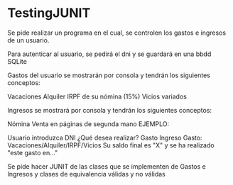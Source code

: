 # TestingJUNIT
Se pide realizar un programa en el cual, se controlen los gastos e ingresos de un usuario.



Para autenticar al usuario, se pedirá el dni y se guardará en una bbdd SQLite



Gastos del usuario se mostrarán por consola y tendrán los siguientes conceptos:

Vacaciones
Alquiler
IRPF de su nómina (15%)
Vicios variados


Ingresos se mostrará por consola y tendrán los siguientes conceptos:

Nómina
Venta en páginas de segunda mano
EJEMPLO:

Usuario introduzca DNI
¿Qué desea realizar?
Gasto
Ingreso
Gasto:
Vacaciones/Alquiler/IRPF/Vicios
Su saldo final es "X" y se ha realizado "este gasto en..."


Se pide hacer JUNIT de las clases que se implementen de Gastos e Ingresos y clases de equivalencia válidas y no válidas
